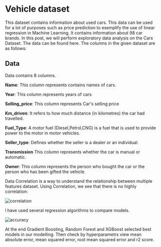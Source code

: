 # Vehicle dataset

This dataset contains information about used cars.
This data can be used for a lot of purposes such as price prediction to exemplify the use of linear regression in Machine Learning. It contains information about 98 car brands. In this post, we will perform exploratory data analysis on the Cars Dataset. The data can be found here.
The columns in the given dataset are as follows:


## Data

Data contains 8 columns.


**Name**: This column represents contains names of cars.

**Year**: This column represents years of cars

**Selling_price**: This column represents Car's selling price

**Km_driven**: It refers to how much distance (in kilometres) the car had travelled.

**Fuel_Type**: A motor fuel (Diesel,Petrol,CNG) is a fuel that is used to provide power to the motor in motor vehicles. 

**Seller_type**: Defines whether the seller is a dealer or an individual.

**Transmission** This column represents whether the car is manual or automatic.

**Owner**: This column represents the person who bought the car or the person who has been gifted the vehicle.


Data Correlation is a way to understand the relationship between multiple features dataset. Using Correlation, we see that there is no highly correlation:

![correlation](https://user-images.githubusercontent.com/62169942/163659257-1253b55e-030d-4033-9661-932ed16ec6c3.png)

l have used several regression algorithms to compare models. 

![accuracy](https://user-images.githubusercontent.com/62169942/163659421-93cf37e5-dcdd-4a18-9313-6fb98d9bc813.png)

At the end Gradient Boosting, Random Forest and XGBoost selected best models in our modelling. Then check by hyperparametrs view mean absolute error, mean squared error, root mean squared error and r2 score.
